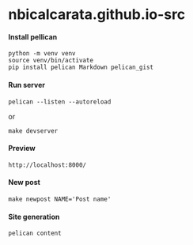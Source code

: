 # nbicalcarata.github.io-src

#### Install pellican ####

```
python -m venv venv
source venv/bin/activate
pip install pelican Markdown pelican_gist
```

#### Run server ####

```
pelican --listen --autoreload

```
or
```
make devserver
```
#### Preview ####
```
http://localhost:8000/
```
#### New post ####
```
make newpost NAME='Post name'
```
#### Site generation ####
```
pelican content
```

